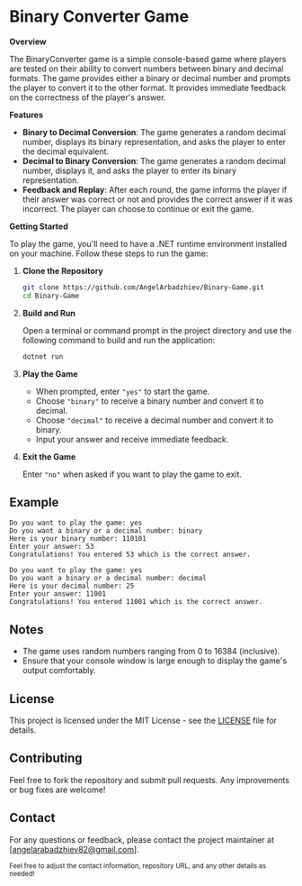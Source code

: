 
# Binary Converter Game

**Overview**

The BinaryConverter game is a simple console-based game where players are tested on their ability to convert numbers between binary and decimal formats. The game provides either a binary or decimal number and prompts the player to convert it to the other format. It provides immediate feedback on the correctness of the player's answer.

**Features**

- **Binary to Decimal Conversion**: The game generates a random decimal number, displays its binary representation, and asks the player to enter the decimal equivalent.
- **Decimal to Binary Conversion**: The game generates a random decimal number, displays it, and asks the player to enter its binary representation.
- **Feedback and Replay**: After each round, the game informs the player if their answer was correct or not and provides the correct answer if it was incorrect. The player can choose to continue or exit the game.

**Getting Started**

To play the game, you'll need to have a .NET runtime environment installed on your machine. Follow these steps to run the game:

1. **Clone the Repository**

   ```bash
   git clone https://github.com/AngelArbadzhiev/Binary-Game.git
   cd Binary-Game
   ```

2. **Build and Run**

   Open a terminal or command prompt in the project directory and use the following command to build and run the application:

   ```bash
   dotnet run
   ```

3. **Play the Game**

   - When prompted, enter `"yes"` to start the game.
   - Choose `"binary"` to receive a binary number and convert it to decimal.
   - Choose `"decimal"` to receive a decimal number and convert it to binary.
   - Input your answer and receive immediate feedback.

4. **Exit the Game**

   Enter `"no"` when asked if you want to play the game to exit.

## Example

```
Do you want to play the game: yes
Do you want a binary or a decimal number: binary
Here is your binary number: 110101
Enter your answer: 53
Congratulations! You entered 53 which is the correct answer.

Do you want to play the game: yes
Do you want a binary or a decimal number: decimal
Here is your decimal number: 25
Enter your answer: 11001
Congratulations! You entered 11001 which is the correct answer.
```

## Notes

- The game uses random numbers ranging from 0 to 16384 (inclusive).
- Ensure that your console window is large enough to display the game's output comfortably.

## License

This project is licensed under the MIT License - see the [LICENSE](LICENSE) file for details.

## Contributing

Feel free to fork the repository and submit pull requests. Any improvements or bug fixes are welcome!

## Contact

For any questions or feedback, please contact the project maintainer at [angelarabadzhiev82@gmail.com].


<sub>Feel free to adjust the contact information, repository URL, and any other details as needed!</sub>

